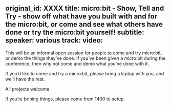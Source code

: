 original_id: XXXX
title: micro:bit - Show, Tell and Try - show off what have you built with and for the micro:bit, or come and see what others have done or try the micro:bit yourself!
subtitle: 
speaker: various
track:
video:
---
This will be an informal open session for people to come and try micro:bit, or demo the things they’ve done. If you’ve been given a micro:bit during the conference, then why not come and demo what you’ve done with it.

If you’d like to come and try a micro:bit, please bring a laptop with you, and we’ll have the rest.

All projects welcome

If you’re brining things, please come from 1400 to setup.